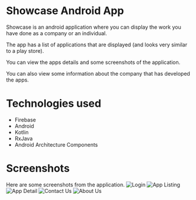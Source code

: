 # Showcase Android App

Showcase is an android application where you can display the work you have done as a company or an individual.

The app has a list of applications that are displayed (and looks very similar to a play store).

You can view the apps details and some screenshots of the application.

You can also view some information about the company that has developed the apps.

# Technologies used
- Firebase
- Android
- Kotlin
- RxJava
- Android Architecture Components

# Screenshots

Here are some screenshots from the application. 
![Login](art/login.png)
![App Listing](art/list_apps.png)
![App Detail](art/app_detail.jpg)
![Contact Us](art/contact_us_offices.png)
![About Us](art/about_company.png)



